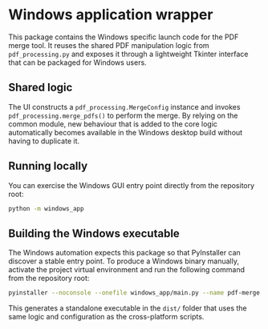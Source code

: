 # Windows application wrapper

This package contains the Windows specific launch code for the PDF merge tool.
It reuses the shared PDF manipulation logic from `pdf_processing.py` and exposes
it through a lightweight Tkinter interface that can be packaged for Windows
users.

## Shared logic

The UI constructs a `pdf_processing.MergeConfig` instance and invokes
`pdf_processing.merge_pdfs()` to perform the merge. By relying on the common
module, new behaviour that is added to the core logic automatically becomes
available in the Windows desktop build without having to duplicate it.

## Running locally

You can exercise the Windows GUI entry point directly from the repository root:

```bash
python -m windows_app
```

## Building the Windows executable

The Windows automation expects this package so that PyInstaller can discover a
stable entry point. To produce a Windows binary manually, activate the project
virtual environment and run the following command from the repository root:

```bash
pyinstaller --noconsole --onefile windows_app/main.py --name pdf-merge
```

This generates a standalone executable in the `dist/` folder that uses the same
logic and configuration as the cross-platform scripts.
